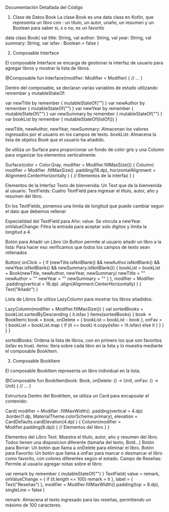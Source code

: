 Documentación Detallada del Código

1. Clase de Datos Book
La clase Book es una data class en Kotlin, que representa un libro con : un titulo, un autor, unaño, un resumen y un Boolean para saber si, s o no, es un favorito

data class Book(
    val title: String,
    val author: String,
    val year: String,
    val summary: String,
    var isfav : Boolean = false
)

2. Composable Interface
   
El composable Interface se encarga de gestionar la interfaz de usuario para agregar libros y mostrar la lista de libros.

@Composable
fun Interface(modifier: Modifier = Modifier) {
    // ...
}

Dentro del composable, se declaran varias variables de estado utilizando remember y mutableStateOf:

var newTitle by remember { mutableStateOf("") }
var newAuthor by remember { mutableStateOf("") }
var newYear by remember { mutableStateOf("") }
var newSummary by remember { mutableStateOf("") }
var bookList by remember { mutableStateOf(listOf<Book>()) }

newTitle, newAuthor, newYear, newSummary: Almacenan los valores ingresados por el usuario en los campos de texto.
bookList: Almacena la lista de objetos Book que el usuario ha añadido.

Se utiliza un Surface para proporcionar un fondo de color gris y una Column para organizar los elementos verticalmente.

Surface(color = Color.Gray, modifier = Modifier.fillMaxSize()) {
    Column(
        modifier = Modifier
            .fillMaxSize()
            .padding(16.dp),
        horizontalAlignment = Alignment.CenterHorizontally
    ) {
        // Elementos de la interfaz
    }
}

Elementos de la Interfaz
Texto de bienvenida: Un Text que da la bienvenida al usuario.
TextFields: Cuatro TextField para ingresar el título, autor, año y resumen del libro.

En los TextFields, ponemos una limita de longitud que puede cambiar segun el dato que debemos rellenar

Especialidad del TextField para Año:
value: Se vincula a newYear.
onValueChange: Filtra la entrada para aceptar solo dígitos y limita la longitud a 4.

Botón para Añadir un Libro
Un Button permite al usuario añadir un libro a la lista:
Para hacer eso verificamos que todos los campos de texto sean rellenados

Button(
    onClick = {
        if (newTitle.isNotBlank() && newAuthor.isNotBlank() && newYear.isNotBlank() && newSummary.isNotBlank()) {
            bookList = bookList + Book(newTitle, newAuthor, newYear, newSummary)
            newTitle = ""
            newAuthor = ""
            newYear = ""
            newSummary = ""
        }
    },
    modifier = Modifier
        .padding(vertical = 16.dp)
        .align(Alignment.CenterHorizontally)
) {
    Text("Añadir")
}


Lista de Libros
Se utiliza LazyColumn para mostrar los libros añadidos:

LazyColumn(modifier = Modifier.fillMaxSize()) {
    val sortedBooks = bookList.sortedByDescending { it.isfav }
    items(sortedBooks) { book ->
        BookItem(
            book = book,
            onDelete = { bookList = bookList - book },
            onFav = {
                bookList = bookList.map {
                    if (it == book) it.copy(isfav = !it.isfav) else it
                }
            }
        )
    }
}

sortedBooks: Ordena la lista de libros, con en primero los que son favoritos (isfav es true).
items: Itera sobre cada libro en la lista y lo muestra mediante el composable BookItem.

3. Composable BookItem
   
El composable BookItem representa un libro individual en la lista.

@Composable
fun BookItem(book: Book, onDelete: () -> Unit, onFav: () -> Unit) {
    // ...
}

Estructura
Dentro del BookItem, se utiliza un Card para encapsular el contenido:

Card(
    modifier = Modifier
        .fillMaxWidth()
        .padding(vertical = 4.dp)
        .border(1.dp, MaterialTheme.colorScheme.primary),
    elevation = CardDefaults.cardElevation(4.dp)
) {
    Column(modifier = Modifier.padding(8.dp)) {
        // Elementos del libro
    }
}

Elementos del Libro
Text: Muestra el título, autor, año y resumen del libro. Todos tienen una disposicion diferente (tamaña del texto, Bold...)
Botón para Borrar: Un botón que llama a onDelete para eliminar el libro.
Botón para Favorito: Un botón que llama a onFav para marcar o desmarcar el libro como favorito, con colores diferentes según el estado.
Campo de Reseñas: Permite al usuario agregar notas sobre el libro:

var remark by remember { mutableStateOf("") }
TextField(
    value = remark,
    onValueChange = { if (it.length <= 100) remark = it },
    label = { Text("Reseñas") },
    modifier = Modifier.fillMaxWidth().padding(top = 8.dp),
    singleLine = false
)

remark: Almacena el texto ingresado para las reseñas, permitiendo un máximo de 100 caracteres.
